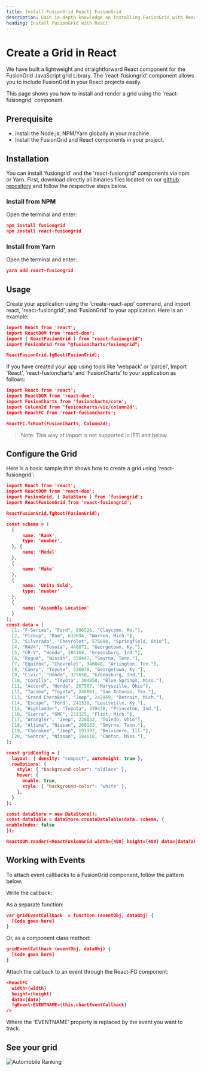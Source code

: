```yaml
---
title: Install FusionGrid React| FusionGrid
description: Gain in-depth knowledge on installing FusionGrid with React through our comprehensive article and ensure a smooth integration process by creating a grid.
heading: Install FusionGrid with React
---
```


# Create a Grid in React

We have built a lightweight and straightforward React component for the FusionGrid JavaScript grid Library. The 'react-fusiongrid' component allows you to include FusionGrid in your React projects easily.

This page shows you how to install and render a grid using the 'react-fusiongrid' component.

## Prerequisite

* Install the Node.js, NPM/Yarn globally in your machine.
* Install the FusionGrid and React components in your project.

## Installation 

You can install 'fusiongrid' and the 'react-fusiongrid' components via npm or Yarn. First, download directly all binaries files located on our [github repository](https://github.com/fusioncharts/react-fusiongrid) and follow the respective steps below. 

### Install from NPM

Open the terminal and enter:
```json
npm install fusiongrid
npm install react-fusiongrid
```
### Install from Yarn

Open the terminal and enter:
```json
yarn add react-fusiongrid
```

## Usage

Create your application using the 'create-react-app' command, and import react, 'react-fusiongrid', and ‘FusionGrid’ to your application. Here is an example:

```json
import React from 'react';
import ReactDOM from 'react-dom';
import { ReactFusionGrid } from "react-fusiongrid";
import FusionGrid from "@fusioncharts/fusiongrid";

ReactFusionGrid.fgRoot(FusionGrid);
```

If you have created your app using tools like ‘webpack’ or ‘parcel’,
Import ‘React’, ‘react-fusioncharts’ and ‘FusionCharts’  to your application as follows:
```json 
import React from 'react';
import ReactDOM from 'react-dom';
import FusionCharts from 'fusioncharts/core';
import Column2d from 'fusioncharts/viz/column2d';
import ReactFC from 'react-fusioncharts';

ReactFC.fcRoot(FusionCharts, Column2d);
```
> Note: This way of import is not supported in IE11 and below.

## Configure the Grid

Here is a basic sample that shows how to create a grid using 'react-fusiongrid':
```json
import React from 'react';
import ReactDOM from 'react-dom';
import FusionGrid, { DataStore } from 'fusiongrid';
import ReactFusionGrid from 'react-fusiongrid';

ReactFusionGrid.fgRoot(FusionGrid);

const schema = [
  {
      name: 'Rank',
      type: 'number',
  }, {
      name: 'Model'
  },
  {
      name: 'Make'
  },
  {
      name: 'Units Sold',
      type: 'number'
  },
  {
      name: 'Assembly Location'
  }
];
const data = [
  [1, "F-Series", "Ford", 896526, "Claycomo, Mo."],
  [2, "Pickup", "Ram", 633694, "Warren, Mich."],
  [3, "Silverado", "Chevrolet", 575600, "Springfield, Ohio"],
  [4, "RAV4", "Toyota", 448071, "Georgetown, Ky."],
  [5, "CR-V", "Honda", 384168, "Greensburg, Ind."],
  [6, "Rogue", "Nissan", 350447, "Smyrna, Tenn."],
  [7, "Equinox", "Chevrolet", 346048, "Arlington, Tex."],
  [8, "Camry", "Toyota", 336978, "Georgetown, Ky."],
  [9, "Civic", "Honda", 325650, "Greensburg, Ind."],
  [10, "Corolla", "Toyota", 304850, "Blue Springs, Miss."],
  [11, "Accord", "Honda", 267567, "Marysville, Ohio"],
  [12, "Tacoma", "Toyota", 248801, "San Antonio, Tex."],
  [13, "Grand Cherokee", "Jeep", 242969, "Detroit, Mich."],
  [14, "Escape", "Ford", 241338, "Louisville, Ky."],
  [15, "Highlander", "Toyota", 239438, "Princeton, Ind."],
  [16, "Sierra", "GMC", 232325, "Flint, Mich."],
  [17, "Wrangler", "Jeep", 228032, "Toledo, Ohio"],
  [18, "Altima", "Nissan", 209183, "Smyrna, Tenn."],
  [19, "Cherokee", "Jeep", 191397, "Belvidere, Ill."],
  [20, "Sentra", "Nissan", 184618, "Canton, Miss."],
];

const gridConfig = {
  layout: { density: "compact", autoHeight: true },
  rowOptions: {
    style: { "background-color": "oldlace" },
    hover: {
      enable: true,
      style: { "background-color": "white" },
    },
  }
};

const dataStore = new DataStore();
const dataTable = dataStore.createDataTable(data, schema, {
enableIndex: false
});

ReactDOM.render(<ReactFusionGrid width={400} height={400} data={dataTable} config={gridConfig} />, document.getElementById('root'));
```

## Working with Events

To attach event callbacks to a FusionGrid component, follow the pattern below.

Write the callback:

As a separate function:
```json
var gridEventCallback  = function (eventObj, dataObj) {
  [Code goes here]
}
```
Or, as a component class method:
```json
gridEventCallback (eventObj, dataObj) {
  [Code goes here]
}
```
Attach the callback to an event through the React-FG component:
```json
<ReactFC
  width={width}
  height={height}
  data={data}
  fgEvent-EVENTNAME={this.chartEventCallback}
/>
```
Where the 'EVENTNAME' property is replaced by the event you want to track.

## See your grid
![Automobile Ranking](/fusiongrid/images/automobile_ranking_sample.png)

